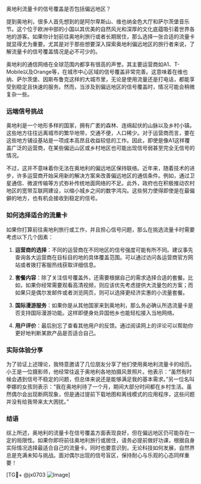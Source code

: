 奥地利流量卡的信号覆盖是否包括偏远地区？

提到奥地利，很多人首先想到的是阿尔卑斯山、维也纳金色大厅和萨尔茨堡音乐节。这个位于欧洲中部的小国以其优美的自然风光和深厚的文化底蕴吸引着世界各地的游客。如果你计划前往奥地利旅行或者长期居住，那么选择一张合适的流量卡就显得尤为重要。尤其是对于那些想要深入探索奥地利偏远地区的旅行者来说，了解流量卡的信号覆盖情况是必不可少的。

奥地利的通信网络在全球范围内都享有很高的声誉。其主要运营商如A1、T-Mobile以及Orange等，在城市中心区域的信号覆盖非常完善。这意味着在维也纳、萨尔茨堡、因斯布鲁克这样的大城市里，无论是使用流量还是打电话，都能享受到稳定且快速的服务。然而，当涉及到偏远地区的信号覆盖时，情况可能会稍微复杂一些。

### 远端信号挑战

奥地利是一个地形多样的国家，拥有广袤的森林、连绵起伏的山脉以及乡村小镇。这些地方往往远离城市的繁华地带，交通不便，人口稀少。对于运营商而言，要在这些地方铺设基站是一项成本高昂且收益较低的工作。因此，即使是像A1这样覆盖广泛的运营商，在某些偏远山区或乡村地区也可能出现信号弱甚至完全无信号的情况。

不过，这并不意味着你无法在奥地利的偏远地区保持联络。近年来，随着技术的进步，许多运营商开始采用新的解决方案来改善偏远地区的通信条件。例如，通过卫星通信、微波传输等方式弥补传统地面网络的不足。此外，政府也在积极推动农村地区的宽带互联网建设，以缩小城乡之间的数字鸿沟。这些努力使得即使是在最偏僻的地方，也有机会接收到稳定的信号。

### 如何选择适合的流量卡

如果你打算前往奥地利旅行或工作，并且担心信号问题，那么在挑选流量卡时需要考虑以下几个因素：

1. **运营商的选择**：不同的运营商在不同地区的信号强度可能有所不同。建议事先查询各大运营商在目标目的地的具体覆盖范围。可以通过访问各运营商官方网站或者拨打客服热线获取详细信息。

2. **套餐内容**：除了关注信号覆盖外，还需要根据自己的需求选择合适的套餐。比如，如果你经常需要观看高清视频，则应该优先考虑提供大流量包的方案；而如果只是偶尔发邮件或者浏览网页，则可以选择更经济实惠的小流量套餐。

3. **国际漫游服务**：如果你是从其他国家来到奥地利，那么务必确认所选流量卡是否支持国际漫游功能。这样即便身处异国他乡也能轻松接入当地网络。

4. **用户评价**：最后别忘了查看其他用户的反馈。通过阅读网上的评论可以帮助你更好地判断某款产品是否适合自己。

### 实际体验分享

为了验证上述理论，我特意邀请了几位朋友分享了他们使用奥地利流量卡的经历。小王是一位摄影师，他经常往返于奥地利各地拍摄风景照片。他表示：“虽然有时候会遇到信号不稳定的问题，但总体来说还是能够满足我的基本需求。”另一位名叫李娜的女孩则表示：“我在奥地利待了一个月，期间大部分时间都在乡村生活。虽然偶尔会出现断网现象，但是通过提前下载地图和离线模式的应用程序，这些问题并没有给我带来太大困扰。”

### 结语

综上所述，奥地利的流量卡在信号覆盖方面表现良好，但在偏远地区仍可能存在一定的局限性。如果你即将前往奥地利旅行或居住，请务必提前做好功课，根据自身实际情况选择最适合自己的流量卡。同时也要意识到，无论科技如何发展，自然界总是充满未知与挑战。面对偶尔出现的信号盲区，保持耐心与乐观的心态同样重要！

[TG💪+ @jx0703 ![Image](https://github.com/user-attachments/assets/dbca1d08-cadb-493c-b0ec-ad6f7a83f270)]